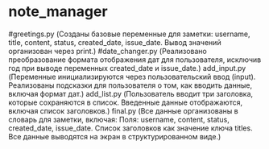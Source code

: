 # note_manager
#greetings.py (Созданы базовые переменные для заметки: username, title, content, status, created_date, issue_date. Вывод значений организован через print.)
#date_changer.py (Реализовано преобразование формата отображения дат для пользователя, исключив год при выводе переменных created_date и issue_date.)
add_input.py (Переменные инициализируются через пользовательский ввод (input). Реализованы подсказки для пользователя о том, как вводить данные, включая формат дат.)
add_list.py (Пользователь вводит три заголовка, которые сохраняются в список. Введенные данные отображаются, включая список заголовков.)
final.py (Все данные организованы в словарь для заметки, включая: Поля: username, content, status, created_date, issue_date. Список заголовков как значение ключа titles. Все данные выводятся на экран в структурированном виде.)
